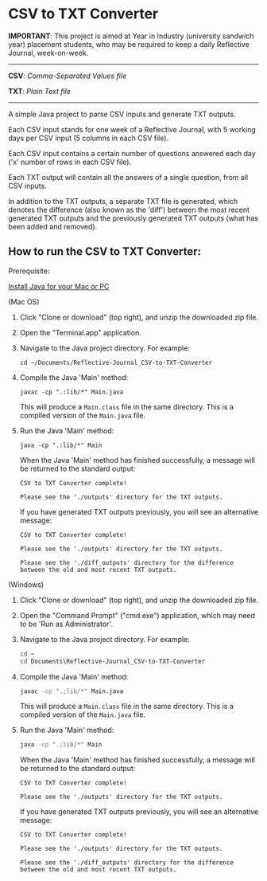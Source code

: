# CSV to TXT Converter

**IMPORTANT**: This project is aimed at Year in Industry (university sandwich year) placement students, who may be required to keep a daily Reflective Journal, week-on-week.

---

**CSV**: *Comma-Separated Values file*

**TXT**: *Plain Text file*

---

A simple Java project to parse CSV inputs and generate TXT outputs.
 
Each CSV input stands for one week of a Reflective Journal, with 5 working days per CSV input (5 columns in each CSV file).

Each CSV input contains a certain number of questions answered each day ('x' number of rows in each CSV file).
 
Each TXT output will contain all the answers of a single question, from all CSV inputs.
 
In addition to the TXT outputs, a separate TXT file is generated, which denotes the difference (also known as the 'diff') between the most recent generated TXT outputs and the previously generated TXT outputs (what has been added and removed).

## How to run the CSV to TXT Converter:

Prerequisite:

[Install Java for your Mac or PC](https://java.com/en/download/help/download_options.xml)

(Mac OS)

1. Click "Clone or download" (top right), and unzip the downloaded zip file.

2. Open the "Terminal.app" application.

3. Navigate to the Java project directory. For example:

    ```shell
    cd ~/Documents/Reflective-Journal_CSV-to-TXT-Converter
    ```

4. Compile the Java 'Main' method:

    ```shell
    javac -cp ".:lib/*" Main.java
    ```

    This will produce a `Main.class` file in the same directory. This is a compiled version of the `Main.java` file.

5. Run the Java 'Main' method:

    ```shell
    java -cp ".:lib/*" Main
    ```
    
    When the Java 'Main' method has finished successfully, a message will be returned to the standard output:
    
    ```console
    CSV to TXT Converter complete!
    
    Please see the './outputs' directory for the TXT outputs.
    ```
    
    If you have generated TXT outputs previously, you will see an alternative message:
    
    ```console
    CSV to TXT Converter complete!
    
    Please see the './outputs' directory for the TXT outputs.
    
    Please see the './diff_outputs' directory for the difference between the old and most recent TXT outputs.
    ```

(Windows)

1. Click "Clone or download" (top right), and unzip the downloaded zip file.

2. Open the "Command Prompt" ("cmd.exe") application, which may need to be 'Run as Administrator'.

3. Navigate to the Java project directory. For example:

    ```bat
    cd ~
    cd Documents\Reflective-Journal_CSV-to-TXT-Converter
    ```

4. Compile the Java 'Main' method:

    ```bat
    javac -cp ".;lib/*" Main.java
    ```

    This will produce a `Main.class` file in the same directory. This is a compiled version of the `Main.java` file.

5. Run the Java 'Main' method:

    ```bat
    java -cp ".;lib/*" Main
    ```
    
    When the Java 'Main' method has finished successfully, a message will be returned to the standard output:
    
    ```console
    CSV to TXT Converter complete!
    
    Please see the './outputs' directory for the TXT outputs.
    ```
    
    If you have generated TXT outputs previously, you will see an alternative message:
    
    ```console
    CSV to TXT Converter complete!
    
    Please see the './outputs' directory for the TXT outputs.
    
    Please see the './diff_outputs' directory for the difference between the old and most recent TXT outputs.
    ```
